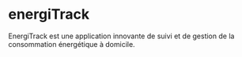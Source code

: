 # energiTrack
EnergiTrack est une application innovante de suivi et de gestion de la consommation énergétique à domicile.
